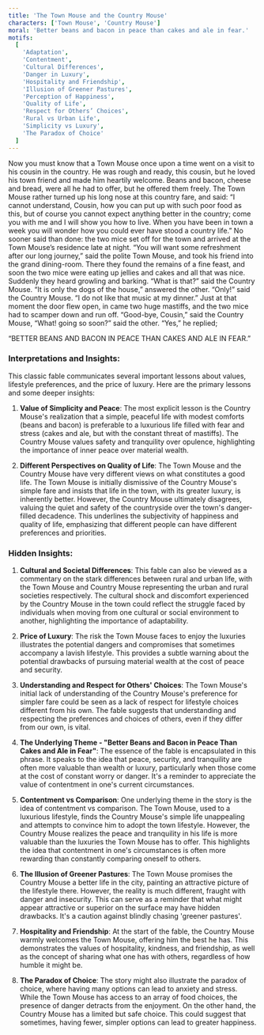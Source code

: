 ```yaml
---
title: 'The Town Mouse and the Country Mouse'
characters: ['Town Mouse', 'Country Mouse']
moral: 'Better beans and bacon in peace than cakes and ale in fear.'
motifs:
  [
    'Adaptation',
    'Contentment',
    'Cultural Differences',
    'Danger in Luxury',
    'Hospitality and Friendship',
    'Illusion of Greener Pastures',
    'Perception of Happiness',
    'Quality of Life',
    'Respect for Others’ Choices',
    'Rural vs Urban Life',
    'Simplicity vs Luxury',
    'The Paradox of Choice'
  ]
---
```


Now you must know that a Town Mouse once upon a time went on a visit to his cousin in the country. He was rough and ready, this cousin, but he loved his town friend and made him heartily welcome. Beans and bacon, cheese and bread, were all he had to offer, but he offered them freely. The Town Mouse rather turned up his long nose at this country fare, and said: “I cannot understand, Cousin, how you can put up with such poor food as this, but of course you cannot expect anything better in the country; come you with me and I will show you how to live. When you have been in town a week you will wonder how you could ever have stood a country life.” No sooner said than done: the two mice set off for the town and arrived at the Town Mouse’s residence late at night. “You will want some refreshment after our long journey,” said the polite Town Mouse, and took his friend into the grand dining-room. There they found the remains of a fine feast, and soon the two mice were eating up jellies and cakes and all that was nice. Suddenly they heard growling and barking. “What is that?” said the Country Mouse. “It is only the dogs of the house,” answered the other. “Only!” said the Country Mouse. “I do not like that music at my dinner.” Just at that moment the door flew open, in came two huge mastiffs, and the two mice had to scamper down and run off. “Good-bye, Cousin,” said the Country Mouse, “What! going so soon?” said the other. “Yes,” he replied;

“BETTER BEANS AND BACON IN PEACE THAN CAKES AND ALE IN FEAR.”

### Interpretations and Insights:

This classic fable communicates several important lessons about values, lifestyle preferences, and the price of luxury. Here are the primary lessons and some deeper insights:

1. **Value of Simplicity and Peace**: The most explicit lesson is the Country Mouse's realization that a simple, peaceful life with modest comforts (beans and bacon) is preferable to a luxurious life filled with fear and stress (cakes and ale, but with the constant threat of mastiffs). The Country Mouse values safety and tranquility over opulence, highlighting the importance of inner peace over material wealth.

2. **Different Perspectives on Quality of Life**: The Town Mouse and the Country Mouse have very different views on what constitutes a good life. The Town Mouse is initially dismissive of the Country Mouse's simple fare and insists that life in the town, with its greater luxury, is inherently better. However, the Country Mouse ultimately disagrees, valuing the quiet and safety of the countryside over the town's danger-filled decadence. This underlines the subjectivity of happiness and quality of life, emphasizing that different people can have different preferences and priorities.

### Hidden Insights:

1. **Cultural and Societal Differences**: This fable can also be viewed as a commentary on the stark differences between rural and urban life, with the Town Mouse and Country Mouse representing the urban and rural societies respectively. The cultural shock and discomfort experienced by the Country Mouse in the town could reflect the struggle faced by individuals when moving from one cultural or social environment to another, highlighting the importance of adaptability.

2. **Price of Luxury**: The risk the Town Mouse faces to enjoy the luxuries illustrates the potential dangers and compromises that sometimes accompany a lavish lifestyle. This provides a subtle warning about the potential drawbacks of pursuing material wealth at the cost of peace and security.

3. **Understanding and Respect for Others' Choices**: The Town Mouse's initial lack of understanding of the Country Mouse's preference for simpler fare could be seen as a lack of respect for lifestyle choices different from his own. The fable suggests that understanding and respecting the preferences and choices of others, even if they differ from our own, is vital.

4. **The Underlying Theme - "Better Beans and Bacon in Peace Than Cakes and Ale in Fear"**: The essence of the fable is encapsulated in this phrase. It speaks to the idea that peace, security, and tranquility are often more valuable than wealth or luxury, particularly when those come at the cost of constant worry or danger. It's a reminder to appreciate the value of contentment in one's current circumstances.

5. **Contentment vs Comparison**: One underlying theme in the story is the idea of contentment vs comparison. The Town Mouse, used to a luxurious lifestyle, finds the Country Mouse's simple life unappealing and attempts to convince him to adopt the town lifestyle. However, the Country Mouse realizes the peace and tranquility in his life is more valuable than the luxuries the Town Mouse has to offer. This highlights the idea that contentment in one's circumstances is often more rewarding than constantly comparing oneself to others.

6. **The Illusion of Greener Pastures**: The Town Mouse promises the Country Mouse a better life in the city, painting an attractive picture of the lifestyle there. However, the reality is much different, fraught with danger and insecurity. This can serve as a reminder that what might appear attractive or superior on the surface may have hidden drawbacks. It's a caution against blindly chasing 'greener pastures'.

7. **Hospitality and Friendship**: At the start of the fable, the Country Mouse warmly welcomes the Town Mouse, offering him the best he has. This demonstrates the values of hospitality, kindness, and friendship, as well as the concept of sharing what one has with others, regardless of how humble it might be.

8. **The Paradox of Choice**: The story might also illustrate the paradox of choice, where having many options can lead to anxiety and stress. While the Town Mouse has access to an array of food choices, the presence of danger detracts from the enjoyment. On the other hand, the Country Mouse has a limited but safe choice. This could suggest that sometimes, having fewer, simpler options can lead to greater happiness.
